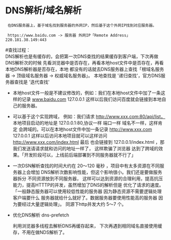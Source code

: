 # DNS解析/域名解析   
     在DNS服务器上，基于域名找到服务器的外网IP，然后基于这个外网IP找到对应服务器。   

     https://www.baidu.com -> 服务器 外网IP「Remote Address」220.181.38.149:443


#查找过程：  
   DNS解析也是有缓存的，会把第一次DNS查找的结果缓存到客户端，下次再做DNS解析次的时候
   先看浏览器中是否存在，再看本地host文件中是否存在，再看本地DNS解析器是否存在，本地
   都没有的话就去DNS服务器上查找「根域名服务器 -> 顶级域名服务器 -> 权威域名服务器」。
   本地查找是 '递归查找'，官方DNS服务器查找是 '迭代查找'

   - 本地host文件一般是不建议修改的，例如：我们在本地host文件中加了一条这样的记录
     www.baidu.com  127.0.0.1 这样以后我们访问百度就会链接到本地自己的服务器。

   - 可以基于这个实现跨域， 例如：我们请求 http://www.xxx.com:80/api/list，
     本地项目启动的地址是 127.0.0.1:80,协议一样 端口一样 域名不一样，这样肯定
     会跨域的。可以在本地host文件中加一条记录 http://www.xxx.com 127.0.0.1
     这样以后访问本地项目就可以这样访问  http://www.xxx.com/index.html 最后
     也会链接到 127.0.0.1/index.html ，那我们发送请请求就和访问的地址一样了，
     这样欺骗了浏览器 达到了跨域的效果。「开发阶段可以，上线前后端部署到不同服务器就不行了」

   - 一次DSN解析查找的时间大约在 20～120 毫秒 ，项目中有太多资源在不同服务器上会增加
     DNS解析次数影响性能，但这个影响很小。我们还是要做服务器拆分 不同资源放到不同服务器，
     这样可以达到资源的合理利用，提高抗压能力，提高HTTTP的并发，虽然增加了DNS的解析但是
     优化了请求的速度。「一般静态服务器可以使用较低性能的服务器 因为静态资源不需要逻辑处理 
     客户端要什么 服务器就给什么就好了。数据服务器要使用性能高的服务器 因为要经过大量逻辑处理」。
     同源下http并发大约 5～7 个。
     
   - 优化DNS解析  dns-prefetch 
     <link rel='dns-prefetch' href='xxx.com'> 利用浏览器多线程去解析DNS再缓存起来，
     下次再遇到相同域名直接使用缓存，不用在做NDS解析了。 